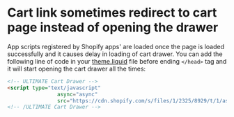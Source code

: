 # Cart link sometimes redirect to cart page instead of opening the drawer

App scripts registered by Shopify apps' are loaded once the page is loaded successfully and it causes delay in loading of cart drawer. You can add the following line of code in your [theme.liquid](https://shopify.com/admin/themes/current?key=layout/theme.liquid) file before ending `</head>` tag and it will start opening the cart drawer all the times:

```html
<!-- ULTIMATE Cart Drawer -->
<script type="text/javascript" 
				async="async"
				src="https://cdn.shopify.com/s/files/1/2325/8929/t/1/assets/ultimate-cart-drawer___app.js?shop={{shop.permanent_domain}}&t={{ 'now' | date: "%Y%m%d"}}-01"></script>
<!-- /ULTIMATE Cart Drawer -->
```